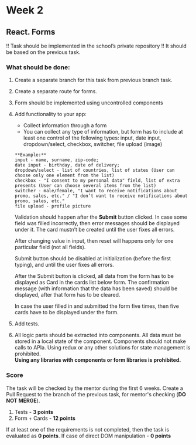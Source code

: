 # Week 2


## React. Forms

!! Task should be implemented in the school’s private repository !!
It should be based on the previous task.

### What should be done:

1. Create a separate branch for this task from previous branch task.
2. Create a separate route for forms.
3. Form should be implemented using uncontrolled components
4. Add functionality to your app:
   +  Collect information through a form
   +  You can collect any type of information, but form has to include at least one control of the following types: input, date input, dropdown/select, checkbox, switcher, file upload (image)

    ````  
    **Example:** 
    input - name, surname, zip-code;
    date input - birthday, date of delivery;
    dropdown/select - list of countries, list of states (User can choose only one element from the list)
    checkbox - "I consent to my personal data" field, list of extra presents (User can choose several items from the list)
    switcher - male/female, "I want to receive notifications about promo, sales, etc." / "I don’t want to receive notifications about promo, sales, etc."
    file upload - profile picture
    ````  

    Validation should happen after the **Submit** button clicked. In case some field was filled incorrectly, then error messages should be displayed under it. The card mustn’t be created until the user fixes all errors.

    After changing value in input, then reset will happens only for one particular field (not all fields). 

    Submit button should be disabled at initialization (before the first typing), and until the user fixes all errors.

    After the Submit button is clicked, all data from the form has to be displayed as Card in the cards list below form. The confirmation message (with information that the data has been saved) should be displayed, after that form has to be cleared.

    In case the user filled in and submitted the form five times, then five cards have to be displayed under the form.

5. Add tests.
6. All logic parts should be extracted into components.
   All data must be stored in a local state of the component.
   Components should not make calls to APIa.
   Using redux or any other solutions for state management is prohibited.  
   **Using any libraries with components or form libraries is prohibited.**  


### Score

The task will be checked by the mentor during the first 6 weeks. Create a Pull Request to the branch of the previous task, for mentor's checking (**DO NOT MERGE**).


1. Tests - **3 points**
2. Form + Cards - **12 points**


If at least one of the requirements is not completed, then the task is evaluated as **0 points**.
If case of direct DOM manipulation - **0 points**